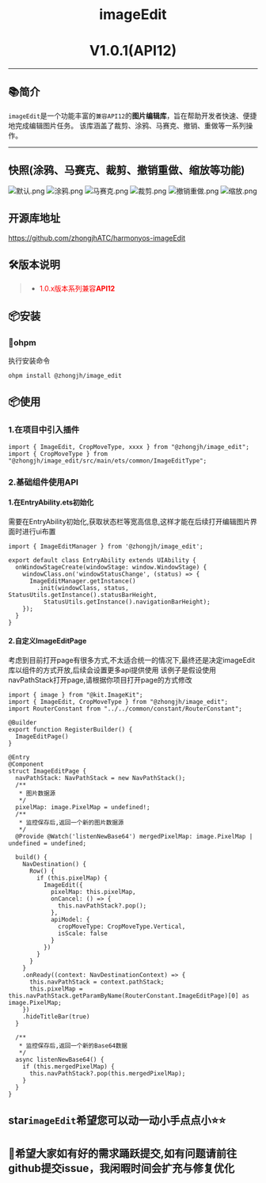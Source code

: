 # <center>imageEdit</center>

# <center>V1.0.1(API12)</center>

--------------------------------------------------------------------------------

## 📚简介

`imageEdit`是一个功能丰富的`兼容API12`的**图片编辑库**，旨在帮助开发者快速、便捷地完成编辑图片任务。
该库涵盖了裁剪、涂鸦、马赛克、撤销、重做等一系列操作。

-------------------------------------------------------------------------------

## 快照(涂鸦、马赛克、裁剪、撤销重做、缩放等功能)
![默认.png](https://file.pop.atomgit.com/atomgit/information/2025/05/12/ded7734c2a8349b8a8cbbb6910001c5e.png)
![涂鸦.png](https://file.pop.atomgit.com/atomgit/information/2025/05/12/20c7191c28c14514857dd5af6437aff1.png)
![马赛克.png](https://file.pop.atomgit.com/atomgit/information/2025/05/12/8ec90c9f03d64d05922cbfdd050a7080.png)
![裁剪.png](https://file.pop.atomgit.com/atomgit/information/2025/05/12/80f892c8eced48adac00b60c13d00cb8.png)
![撤销重做.png](https://file.pop.atomgit.com/atomgit/information/2025/05/12/c7de33e221c4419a998e92d2be0a9009.png)
![缩放.png](https://file.pop.atomgit.com/atomgit/information/2025/05/12/13ffb714a04a4f05825ef07fe4959321.png)

## 开源库地址
https://github.com/zhongjhATC/harmonyos-imageEdit

## 🛠️版本说明

> - <span style='color:red;'>1.0.x版本系列兼容**API12**</span>

## 📦安装

### 🍊ohpm

执行安装命令

```
ohpm install @zhongjh/image_edit
```

## 📦使用

### 1.在项目中引入插件

```
import { ImageEdit, CropMoveType, xxxx } from "@zhongjh/image_edit";
import { CropMoveType } from "@zhongjh/image_edit/src/main/ets/common/ImageEditType";
```

### 2.基础组件使用API

#### 1.在EntryAbility.ets初始化

需要在EntryAbility初始化,获取状态栏等宽高信息,这样才能在后续打开编辑图片界面时进行ui布置

```
import { ImageEditManager } from '@zhongjh/image_edit';

export default class EntryAbility extends UIAbility {
  onWindowStageCreate(windowStage: window.WindowStage) {
    windowClass.on('windowStatusChange', (status) => {
      ImageEditManager.getInstance()
        .init(windowClass, status, StatusUtils.getInstance().statusBarHeight,
          StatusUtils.getInstance().navigationBarHeight);
    });
  }
}
```

#### 2.自定义ImageEditPage

考虑到目前打开page有很多方式,不太适合统一的情况下,最终还是决定imageEdit库以组件的方式开放,后续会设置更多api提供使用
该例子是假设使用navPathStack打开page,请根据你项目打开page的方式修改

```
import { image } from "@kit.ImageKit";
import { ImageEdit, CropMoveType } from "@zhongjh/image_edit";
import RouterConstant from "../../common/constant/RouterConstant";

@Builder
export function RegisterBuilder() {
  ImageEditPage()
}

@Entry
@Component
struct ImageEditPage {
  navPathStack: NavPathStack = new NavPathStack();
  /**
   * 图片数据源
   */
  pixelMap: image.PixelMap = undefined!;
  /**
   * 监控保存后,返回一个新的图片数据源
   */
  @Provide @Watch('listenNewBase64') mergedPixelMap: image.PixelMap | undefined = undefined;

  build() {
    NavDestination() {
      Row() {
        if (this.pixelMap) {
          ImageEdit({
            pixelMap: this.pixelMap,
            onCancel: () => {
              this.navPathStack?.pop();
            },
            apiModel: {
              cropMoveType: CropMoveType.Vertical,
              isScale: false
            }
          })
        }
      }
    }
    .onReady((context: NavDestinationContext) => {
      this.navPathStack = context.pathStack;
      this.pixelMap = this.navPathStack.getParamByName(RouterConstant.ImageEditPage)[0] as image.PixelMap;
    })
    .hideTitleBar(true)
  }

  /**
   * 监控保存后,返回一个新的Base64数据
   */
  async listenNewBase64() {
    if (this.mergedPixelMap) {
      this.navPathStack?.pop(this.mergedPixelMap);
    }
  }
}
```

## star`imageEdit`希望您可以动一动小手点点小⭐⭐

## 👴希望大家如有好的需求踊跃提交,如有问题请前往github提交issue，我闲暇时间会扩充与修复优化